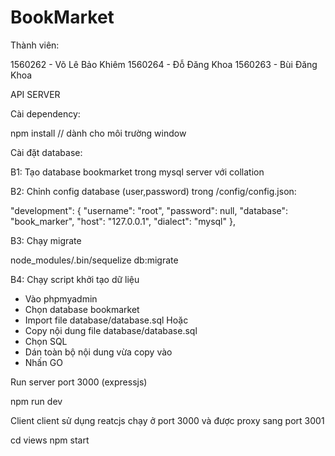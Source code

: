# BookMarket
Thành viên:

1560262 - Võ Lê Bảo Khiêm
1560264 - Đỗ Đăng Khoa
1560263 - Bùi Đăng Khoa

API SERVER

Cài dependency:

npm install          // dành cho môi trường window

Cài đặt database:

B1: Tạo database bookmarket trong mysql server với collation 

B2: Chỉnh config database (user,password) trong /config/config.json:

 "development": {
    "username": "root",
    "password": null,
    "database": "book_marker",
    "host": "127.0.0.1",
    "dialect": "mysql"
  },
  
  B3: Chạy migrate
  
  node_modules/.bin/sequelize db:migrate
  
  B4: Chạy script khởi tạo dữ liệu
  - Vào phpmyadmin
  - Chọn database bookmarket
  - Import file database/database.sql
  Hoặc
  - Copy nội dung file database/database.sql 
  - Chọn SQL 
  - Dán toàn bộ nội dung vừa copy vào
  - Nhấn GO


Run server port 3000 (expressjs)

npm run dev


Client
client sử dụng reatcjs chạy ở port 3000 và được proxy sang port 3001

cd views
npm start
